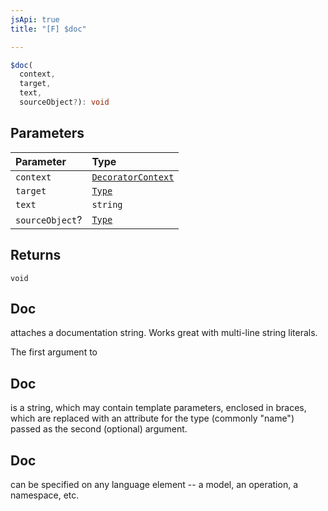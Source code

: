 ```yaml
---
jsApi: true
title: "[F] $doc"

---
```

```ts
$doc(
  context,
  target,
  text,
  sourceObject?): void
```

## Parameters

| Parameter | Type |
| :------ | :------ |
| `context` | [`DecoratorContext`](Interface.DecoratorContext.md) |
| `target` | [`Type`](Type.Type.md) |
| `text` | `string` |
| `sourceObject`? | [`Type`](Type.Type.md) |

## Returns

`void`

## Doc

attaches a documentation string. Works great with multi-line string literals.

The first argument to

## Doc

is a string, which may contain template parameters, enclosed in braces,
which are replaced with an attribute for the type (commonly "name") passed as the second (optional) argument.

## Doc

can be specified on any language element -- a model, an operation, a namespace, etc.
